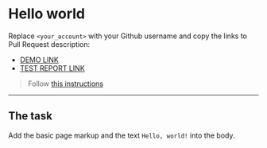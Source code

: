 # Hello world
Replace `<your_account>` with your Github username and copy the links to Pull Request description:
- [DEMO LINK](https://Vitalii85.github.io/layout_hello-world/)
- [TEST REPORT LINK](https://Vitalii85.github.io/layout_hello-world/report/html_report/)

> Follow [this instructions](https://github.com/mate-academy/layout_task-guideline#how-to-solve-the-layout-tasks-on-github)
___

## The task 
Add the basic page markup and the text `Hello, world!` into the body.
